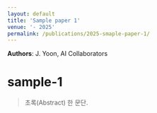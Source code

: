 ```yaml
---
layout: default
title: 'Sample paper 1'
venue: '- 2025'
permalink: /publications/2025-smaple-paper-1/
---
```

**Authors**: J. Yoon, AI Collaborators

# sample-1

> 초록(Abstract) 한 문단.

<!-- [PDF](https://arxiv.org/pdf/xxxx.xxxxx) · [Code](https://github.com/username/awesome-paper) -->